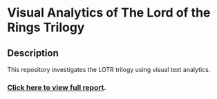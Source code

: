 # Visual Analytics of The Lord of the Rings Trilogy

## Description
This repository investigates the LOTR trilogy using visual text analytics.

### **[Click here to view full report](report.pdf).**

